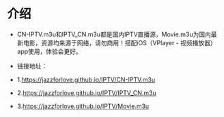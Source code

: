 # 介绍
- CN-IPTV.m3u和IPTV_CN.m3u都是国内IPTV直播源，Movie.m3u为国内最新电影，资源均来源于网络，请勿商用！搭配iOS（VPlayer - 视频播放器）app使用，体验会更好。

- 链接地址：
- 1.https://jazzforlove.github.io/IPTV/CN-IPTV.m3u
- 2.https://jazzforlove.github.io/IPTV/IPTV_CN.m3u
- 3.https://jazzforlove.github.io/IPTV/Movie.m3u
